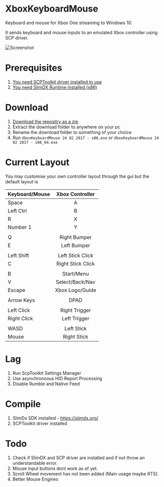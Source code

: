 # XboxKeyboardMouse
Keyboard and mouse for Xbox One streaming to Windows 10.

It sends keyboard and mouse inputs to an emulated Xbox controller using SCP driver.

![Screenshot](https://cloud.githubusercontent.com/assets/6545688/23099037/50091be8-f655-11e6-838c-b94d7a62572b.PNG "Image of the GUI as of 11/12/16")

# Prerequisites
1.  [You need SCPToolkit driver installed to use](https://github.com/nefarius/ScpToolkit)
2.  [You need SlimDX Runtime installed (x86)](https://slimdx.org/download.php)

# Download
1. [Download the repositry as a zip](https://github.com/fqlx/XboxKeyboardMouse/archive/master.zip)
2. Extract the download folder to anywhere on your pc
3. Rename the download folder to something of your choice
4. Run `XboxKeyboardMouse 24 02 2017 - x86.exe` or `XboxKeyboardMouse 24 02 2017 - x86_64.exe`

# Current Layout
You may customise your own controller layout through the gui but the default layout is 

| Keyboard/Mouse| Xbox Controller   |
| ------------- |:-----------------:|
| Space         | A                 |
| Left Ctrl     | B                 |
| R             | X                 |
| Number 1      | Y                 |
|               |                   |
| Q             | Right Bumper      |
| E             | Left Bumper       |
|               |                   |
| Left Shift    | Left Stick Click  |
| C             | Right Stick Click |
|               |                   |
| B             | Start/Menu        |
| V             | Select/Back/Nav   |
| Escape        | Xbox Logo/Guide   |
|               |                   |
| Arrow Keys    | DPAD              |
|               |                   |
| Left Click    | Right Trigger     |
| Right Click   | Left Trigger      |
|               |                   |
| WASD          | Left Stick        |
| Mouse         | Right Stick       |

# Lag
1.  Run ScpToolkit Settings Manager
2.  Use asynchronoous HID Report Processing
3.  Disable Rumble and Native Feed

# Compile
1.  SlimDx SDK installed - https://slimdx.org/
2.  SCPToolkit driver installed

# Todo
1.  Check if SlimDX and SCP driver are installed and if not throw an understandable error.
2.  Mouse input buttons dont work as of yet.
3.  Scroll Wheel movement has not been added (Main usage maybe RTS).
4.  Better Mouse Engines
